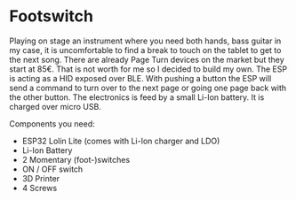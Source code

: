# Footswitch

Playing on stage an instrument where you need both hands, bass guitar in my case, it is uncomfortable to find a break to touch on the tablet to get to the next song. There are already Page Turn devices on the market but they start at 85€. That is not worth for me so I decided to build my own.
The ESP is acting as a HID exposed over BLE. With pushing a button the ESP will send a command to turn over to the next page or going one page back with the other button.
The electronics is feed by a small Li-Ion battery. It is charged over micro USB.

Components you need:
- ESP32 Lolin Lite (comes with Li-Ion charger and LDO)
- Li-Ion Battery
- 2 Momentary (foot-)switches
- ON / OFF switch
- 3D Printer
- 4 Screws
